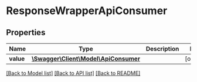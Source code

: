 # ResponseWrapperApiConsumer

## Properties
Name | Type | Description | Notes
------------ | ------------- | ------------- | -------------
**value** | [**\Swagger\Client\Model\ApiConsumer**](ApiConsumer.md) |  | [optional] 

[[Back to Model list]](../../README.md#documentation-for-models) [[Back to API list]](../../README.md#documentation-for-api-endpoints) [[Back to README]](../../README.md)

